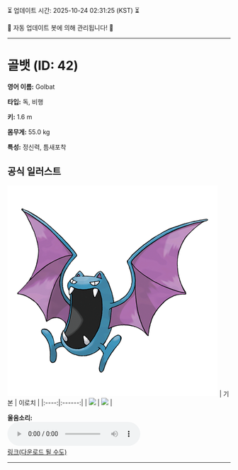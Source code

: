 
⏳ 업데이트 시간: 2025-10-24 02:31:25 (KST) ⏳

🤖 자동 업데이트 봇에 의해 관리됩니다! 🤖

---

# 골뱃 (ID: 42)
**영어 이름:** Golbat

**타입:** 독, 비행

**키:** 1.6 m

**몸무게:** 55.0 kg

**특성:** 정신력, 틈새포착

## 공식 일러스트
![](https://raw.githubusercontent.com/PokeAPI/sprites/master/sprites/pokemon/other/official-artwork/42.png)
| 기본 | 이로치 |
|:----:|:------:|
| <img src="http://play.pokemonshowdown.com/sprites/ani/golbat.gif" width="200"> | <img src="http://play.pokemonshowdown.com/sprites/ani-shiny/golbat.gif" width="200"> |

**울음소리:**<br><audio controls src="https://raw.githubusercontent.com/PokeAPI/cries/main/cries/pokemon/latest/42.ogg"></audio><br> [링크(다운로드 될 수도)](https://raw.githubusercontent.com/PokeAPI/cries/main/cries/pokemon/latest/42.ogg)


---
